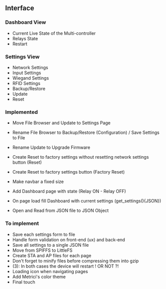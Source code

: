 ## Interface

### Dashboard View

- Current Live State of the Multi-controller
- Relays State
- Restart

### Settings View

- Network Settings
- Input Settings
- Wiegand Settings
- RFID Settings
- Backup/Restore
- Update
- Reset

### Implemented

- Move File Browser and Update to Settings Page

- Rename File Browser to Backup/Restore (Configuration) / Save Settings to File
- Rename Update to Upgrade Firmware

- Create Reset to factory settings without resetting network settings button (Reset)
- Create Reset to factory settings button (Factory Reset)
- Make navbar a fixed size

- Add Dashboard page with state (Relay ON - Relay OFF)
- On page load fill Dashboard with current settings (get_settings(){JSON})
- Open and Read from JSON file to JSON Object

### To implement

- Save each settings form to file
- Handle form validation on front-end (ux) and back-end
- Save all settings to a single JSON file
- Move from SPIFFS to LittleFS
- Create STA and AP files for each page
- Don't forget to minify files before compressing them into gzip
- (3): In both cases the device will restart ! OR NOT ?!
- Loading icon when navigating pages
- Add Metrici's color theme
- Final touch